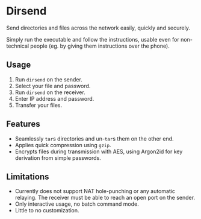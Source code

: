 # Dirsend

Send directories and files across the network easily, quickly and securely.

Simply run the executable and follow the instructions, usable even for non-technical people (eg. by giving them instructions over the phone).

## Usage

1. Run `dirsend` on the sender.
2. Select your file and password.
3. Run `dirsend` on the receiver.
4. Enter IP address and password.
5. Transfer your files.

## Features

- Seamlessly `tar`s directories and un-`tar`s them on the other end.
- Applies quick compression using `gzip`.
- Encrypts files during transmission with AES, using Argon2id for key derivation from simple passwords.

## Limitations

- Currently does not support NAT hole-punching or any automatic relaying. The receiver must be able to reach an open port on the sender.
- Only interactive usage, no batch command mode.
- Little to no customization.
